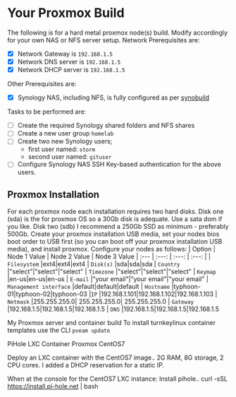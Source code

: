 # Your Proxmox Build
The following is for a hard metal proxmox node(s) build. Modify accordingly for your own NAS or NFS server setup.
Network Prerequisites are:
- [x] Network Gateway is `192.168.1.5`
- [x] Network DNS server is `192.168.1.5`
- [x] Network DHCP server is `192.168.1.5`

Other Prerequisites are:
- [x] Synology NAS, including NFS, is fully configured as per [synobuild](https://github.com/ahuacate/synobuild)

Tasks to be performed are:
- [ ] Create the required Synology shared folders and NFS shares
- [ ] Create a new user group `homelab`
- [ ] Create two new Synology users;
  * first user named: `storm`
  * second user named: `gituser`
- [ ] Configure Synology NAS SSH Key-based authentication for the above users.

## Proxmox Installation
For each proxmox node each installation requires two hard disks.
Disk one (sda) is the for proxmox OS so a 30Gb disk is adequate. Use a sata dom if you like.
Disk two (sdb) I recommend a 250Gb SSD as minimum - preferably 500Gb.
Create your proxmox installation USB media, set your nodes bios boot order to USB first (so you can boot off your proxmox installation USB media), and install proxmox. Configure your nodes as follows:
| Option | Node 1 Value | Node 2 Value | Node 3 Value 
| :---  | :---: | :---: | :---: |
| `Filesystem` |ext4|ext4|ext4
| `Disk(s)` |sda|sda|sda
| `Country` |"select"|"select"|"select"
| `Timezone` |"select"|"select"|"select"
| `Keymap` |en-us|en-us|en-us
| `E-mail` |"your email"|"your email"|"your email"
| `Management interface` |default|default|default
| `Hostname` |typhoon-01|typhoon-02|typhoon-03
|`IP` |192.168.1.101|192.168.1.102|192.168.1.103
| `Netmask` |255.255.255.0| 255.255.255.0| 255.255.255.0
| `Gateway` |192.168.1.5|192.168.1.5|192.168.1.5
| `DNS` |192.168.1.5|192.168.1.5|192.168.1.5

My Proxmox server and container build
To install turnkeylinux container templates use the CLI
`pveam update`

PiHole LXC Container Proxmox CentOS7

Deploy an LXC container with the CentOS7 image.. 2G RAM, 8G storage, 2 CPU cores.
I added a DHCP reservation for a static IP.

When at the console for the CentOS7 LXC instance:
Install pihole..
curl -sSL https://install.pi-hole.net | bash
